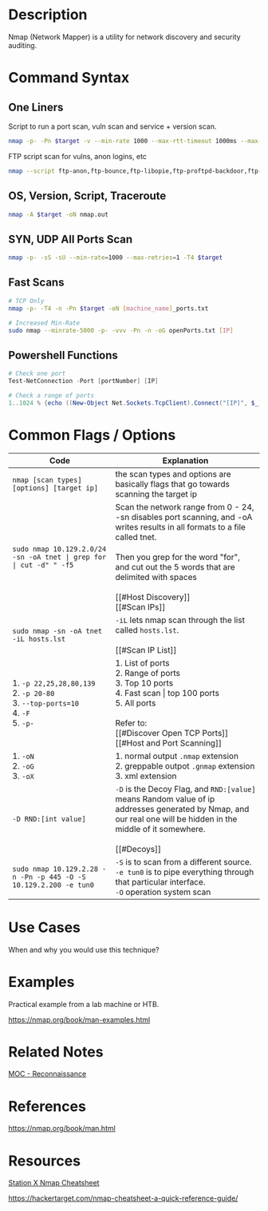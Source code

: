 # Description

Nmap (Network Mapper) is a utility for network discovery and security auditing.

# Command Syntax

## One Liners

Script to run a port scan, vuln scan and service + version scan.

```bash
nmap -p- -Pn $target -v --min-rate 1000 --max-rtt-timeout 1000ms --max-retries 5 -oN nmap_ports.txt && sleep 5 && nmap -Pn $target -sV -sC -v -oN nmap_sVsC.txt && sleep 5 && nmap -T5 -Pn $target -v --script vuln -oN nmap_vuln
```

FTP script scan for vulns, anon logins, etc

```bash
nmap --script ftp-anon,ftp-bounce,ftp-libopie,ftp-proftpd-backdoor,ftp-vsftpd-backdoor,ftp-vuln-cve2010-4221,tftp-enum -p 21 [IP]
```

## OS, Version, Script, Traceroute

```bash
nmap -A $target -oN nmap.out
```

## SYN, UDP All Ports Scan

```bash
nmap -p- -sS -sU --min-rate=1000 --max-retries=1 -T4 $target
```

## Fast Scans

```bash
# TCP Only
nmap -p- -T4 -n -Pn $target -oN [machine_name]_ports.txt

# Increased Min-Rate
sudo nmap --minrate-5000 -p- -vvv -Pn -n -oG openPorts.txt [IP]
```

## Powershell Functions

```powershell
# Check one port
Test-NetConnection -Port [portNumber] [IP]

# Check a range of ports
1..1024 % {echo ((New-Object Net.Sockets.TcpClient).Connect("[IP]", $_)) "TCP port $_ is open"} 2>$null
```

# Common Flags / Options

| Code                                                                                    | Explanation                                                                                                                                                                                                                                                               |
| --------------------------------------------------------------------------------------- | ------------------------------------------------------------------------------------------------------------------------------------------------------------------------------------------------------------------------------------------------------------------------- |
| `nmap [scan types] [options] [target ip]`                                               | the scan types and options are basically flags that go towards scanning the target ip                                                                                                                                                                                     |
| `sudo nmap 10.129.2.0/24 -sn -oA tnet \| grep for \| cut -d" " -f5`                     | Scan the network range from  0 - 24, -sn disables port scanning, and -oA writes results in all formats to a file called tnet.<br><br>Then you grep for the word "for", and cut out the 5 words that are delimited with spaces<br><br>[[#Host Discovery]]<br>[[#Scan IPs]] |
| `sudo nmap -sn -oA tnet -iL hosts.lst`                                                  | `-iL` lets nmap scan through the list called `hosts.lst`.<br><br>[[#Scan IP List]]                                                                                                                                                                                        |
| 1.  `-p 22,25,28,80,139`<br>2. `-p 20-80`<br>3. `--top-ports=10`<br>4. `-F`<br>5. `-p-` | 1. List of ports<br>2. Range of ports<br>3. Top 10 ports<br>4. Fast scan \| top 100 ports<br>5. All ports<br><br>Refer to:<br>[[#Discover Open TCP Ports]]<br>[[#Host and Port Scanning]]                                                                                 |
| 1. `-oN`<br>2. `-oG`<br>3. `-oX`                                                        | 1. normal output `.nmap` extension<br>2. greppable outpot `.gnmap` extension<br>3. xml extension                                                                                                                                                                          |
| `-D RND:[int value]`                                                                    | `-D` is the Decoy Flag, and `RND:[value]` means Random value of ip addresses generated by Nmap, and our real one will be hidden in the middle of it somewhere.<br><br>[[#Decoys]]                                                                                         |
| `sudo nmap 10.129.2.28 -n -Pn -p 445 -O -S 10.129.2.200 -e tun0`                        | `-S` is to scan from a different source.<br>`-e tun0` is to pipe everything through that particular interface.<br>`-O` operation system scan                                                                                                                              |

# Use Cases

When and why you would use this technique?

# Examples

Practical example from a lab machine or HTB.

https://nmap.org/book/man-examples.html

# Related Notes

[MOC - Reconnaissance](../0%20-%20MOCs/MOC%20-%20Reconnaissance.md)

# References

https://nmap.org/book/man.html

# Resources

[Station X Nmap Cheatsheet](https://www.stationx.net/nmap-cheat-sheet/)

https://hackertarget.com/nmap-cheatsheet-a-quick-reference-guide/